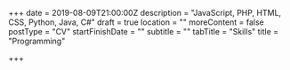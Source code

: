 +++
date = 2019-08-09T21:00:00Z
description = "JavaScript, PHP, HTML, CSS, Python, Java, C#"
draft = true
location = ""
moreContent = false
postType = "CV"
startFinishDate = ""
subtitle = ""
tabTitle = "Skills"
title = "Programming"

+++
